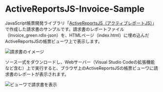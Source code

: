 # ActiveReportsJS-Invoice-Sample
JavaScript帳票開発ライブラリ「[ActiveReportsJS（アクティブレポートJS）](https://www.grapecity.co.jp/developer/activereportsjs)」で作成した請求書のサンプルです。請求書のレポートファイル（Invoice_green.rdlx-json）を、HTMLページ（index.html）に埋め込んだActiveReportsJSの帳票ビューワ上で表示します。


<img title="請求書のイメージ" src="https://cdn-ak.f.st-hatena.com/images/fotolife/G/GrapeCity_dev/20191227/20191227104845.png" alt="請求書のイメージ" >


ソース一式をダウンロードし、Webサーバー（Visual Studio Codeの拡張機能など含む）上で実行すると、ブラウザ上のActiveReportsJSの帳票ビューワに請求書のレポートが表示されます。


<img title="ビューワで請求書を表示" src="https://cdn-ak.f.st-hatena.com/images/fotolife/G/GrapeCity_dev/20200116/20200116161520.png" alt="ビューワで請求書を表示" >
